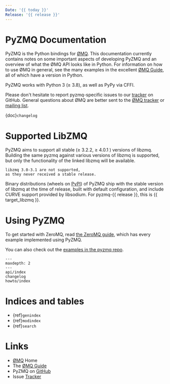```yaml
---
Date: '{{ today }}'
Release: '{{ release }}'
---
```


# PyZMQ Documentation

PyZMQ is the Python bindings for [ØMQ].
This documentation currently contains notes on some important aspects of developing PyZMQ and
an overview of what the ØMQ API looks like in Python. For information on how to use
ØMQ in general, see the many examples in the excellent [ØMQ Guide], all of which
have a version in Python.

PyZMQ works with Python 3 (≥ 3.8), as well as PyPy via CFFI.

Please don't hesitate to report pyzmq-specific issues to our [tracker] on GitHub.
General questions about ØMQ are better sent to the [ØMQ tracker] or [mailing list].

{doc}`changelog`

# Supported LibZMQ

PyZMQ aims to support all stable (≥ 3.2.2, ≥ 4.0.1 )
versions of libzmq. Building the same pyzmq against various versions of libzmq is supported,
but only the functionality of the linked libzmq will be available.

```{note}
libzmq 3.0-3.1 are not supported,
as they never received a stable release.
```

Binary distributions (wheels on [PyPI](https://pypi.org/project/pyzmq/)) of PyZMQ ship with
the stable version of libzmq at the time of release, built with default configuration,
and include CURVE support provided by libsodium.
For pyzmq-{{ release }}, this is {{ target_libzmq }}.

# Using PyZMQ

To get started with ZeroMQ, read [the ZeroMQ guide](https://zguide.zeromq.org),
which has every example implemented using PyZMQ.

You can also check out the [examples in the pyzmq repo](https://github.com/zeromq/pyzmq/tree/HEAD/examples).

```{toctree}
---
maxdepth: 2
---
api/index
changelog
howto/index
```

# Indices and tables

- {ref}`genindex`
- {ref}`modindex`
- {ref}`search`

# Links

- [ØMQ] Home
- The [ØMQ Guide]
- PyZMQ on [GitHub]
- Issue [Tracker]

[github]: https://github.com/zeromq/pyzmq
[mailing list]: http://wiki.zeromq.org/docs:mailing-lists
[tracker]: https://github.com/zeromq/pyzmq/issues
[ømq]: https://zeromq.org/
[ømq guide]: https://zguide.zeromq.org
[ømq tracker]: https://github.com/zeromq/libzmq/issues
